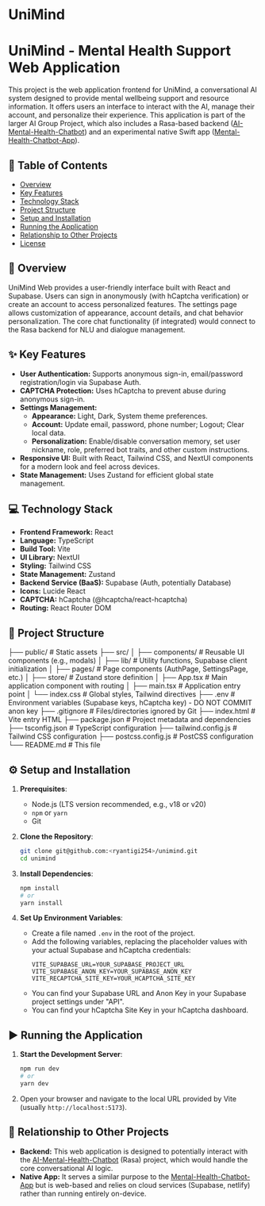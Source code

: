 # UniMind
# UniMind - Mental Health Support Web Application

This project is the web application frontend for UniMind, a conversational AI system designed to provide mental wellbeing support and resource information. It offers users an interface to interact with the AI, manage their account, and personalize their experience. This application is part of the larger AI Group Project, which also includes a Rasa-based backend ([AI-Mental-Health-Chatbot](https://github.com/ryantigi254/AI-Mental-Health-Chatbot)) and an experimental native Swift app ([Mental-Health-Chatbot-App](https://github.com/ryantigi254/Mental-Health-Chatbot-App)).

## :bookmark_tabs: Table of Contents

*   [Overview](#rocket-overview)
*   [Key Features](#sparkles-key-features)
*   [Technology Stack](#computer-technology-stack)
*   [Project Structure](#file_folder-project-structure)
*   [Setup and Installation](#gear-setup-and-installation)
*   [Running the Application](#arrow_forward-running-the-application)
*   [Relationship to Other Projects](#link-relationship-to-other-projects)
*   [License](#memo-license)

## :rocket: Overview

UniMind Web provides a user-friendly interface built with React and Supabase. Users can sign in anonymously (with hCaptcha verification) or create an account to access personalized features. The settings page allows customization of appearance, account details, and chat behavior personalization. The core chat functionality (if integrated) would connect to the Rasa backend for NLU and dialogue management.

## :sparkles: Key Features

*   **User Authentication:** Supports anonymous sign-in, email/password registration/login via Supabase Auth.
*   **CAPTCHA Protection:** Uses hCaptcha to prevent abuse during anonymous sign-in.
*   **Settings Management:**
    *   **Appearance:** Light, Dark, System theme preferences.
    *   **Account:** Update email, password, phone number; Logout; Clear local data.
    *   **Personalization:** Enable/disable conversation memory, set user nickname, role, preferred bot traits, and other custom instructions.
*   **Responsive UI:** Built with React, Tailwind CSS, and NextUI components for a modern look and feel across devices.
*   **State Management:** Uses Zustand for efficient global state management.

## :computer: Technology Stack

*   **Frontend Framework:** React
*   **Language:** TypeScript
*   **Build Tool:** Vite
*   **UI Library:** NextUI
*   **Styling:** Tailwind CSS
*   **State Management:** Zustand
*   **Backend Service (BaaS):** Supabase (Auth, potentially Database)
*   **Icons:** Lucide React
*   **CAPTCHA:** hCaptcha (@hcaptcha/react-hcaptcha)
*   **Routing:** React Router DOM

## :file_folder: Project Structure
├── public/ # Static assets
├── src/
│ ├── components/ # Reusable UI components (e.g., modals)
│ ├── lib/ # Utility functions, Supabase client initialization
│ ├── pages/ # Page components (AuthPage, SettingsPage, etc.)
│ ├── store/ # Zustand store definition
│ ├── App.tsx # Main application component with routing
│ ├── main.tsx # Application entry point
│ └── index.css # Global styles, Tailwind directives
├── .env # Environment variables (Supabase keys, hCaptcha key) - DO NOT COMMIT anon key
├── .gitignore # Files/directories ignored by Git
├── index.html # Vite entry HTML
├── package.json # Project metadata and dependencies
├── tsconfig.json # TypeScript configuration
├── tailwind.config.js # Tailwind CSS configuration
├── postcss.config.js # PostCSS configuration
└── README.md # This file

## :gear: Setup and Installation

1.  **Prerequisites**:
    *   Node.js (LTS version recommended, e.g., v18 or v20)
    *   `npm` or `yarn`
    *   Git

2.  **Clone the Repository**:
    ```bash
    git clone git@github.com:<ryantigi254>/unimind.git
    cd unimind
    ```

3.  **Install Dependencies**:
    ```bash
    npm install
    # or
    yarn install
    ```

4.  **Set Up Environment Variables**:
    *   Create a file named `.env` in the root of the project.
    *   Add the following variables, replacing the placeholder values with your actual Supabase and hCaptcha credentials:
        ```dotenv
        VITE_SUPABASE_URL=YOUR_SUPABASE_PROJECT_URL
        VITE_SUPABASE_ANON_KEY=YOUR_SUPABASE_ANON_KEY
        VITE_RECAPTCHA_SITE_KEY=YOUR_HCAPTCHA_SITE_KEY
        ```
    *   You can find your Supabase URL and Anon Key in your Supabase project settings under "API".
    *   You can find your hCaptcha Site Key in your hCaptcha dashboard.

## :arrow_forward: Running the Application

1.  **Start the Development Server**:
    ```bash
    npm run dev
    # or
    yarn dev
    ```
2.  Open your browser and navigate to the local URL provided by Vite (usually `http://localhost:5173`).

## :link: Relationship to Other Projects

*   **Backend:** This web application is designed to potentially interact with the [AI-Mental-Health-Chatbot](https://github.com/ryantigi254/AI-Mental-Health-Chatbot) (Rasa) project, which would handle the core conversational AI logic.
*   **Native App:** It serves a similar purpose to the [Mental-Health-Chatbot-App](https://github.com/ryantigi254/Mental-Health-Chatbot-App) but is web-based and relies on cloud services (Supabase, netlify) rather than running entirely on-device.




